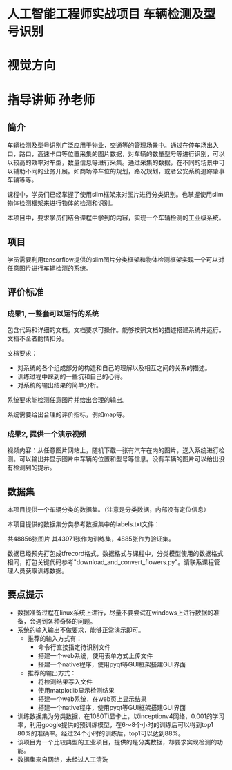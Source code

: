 # 人工智能工程师实战项目 车辆检测及型号识别

# 视觉方向

# 指导讲师 孙老师

## 简介
车辆检测及型号识别广泛应用于物业，交通等的管理场景中。通过在停车场出入口，路口，高速卡口等位置采集的图片数据，对车辆的数量型号等进行识别，可以以较高的效率对车型，数量信息等进行采集。通过采集的数据，在不同的场景中可以辅助不同的业务开展。如商场停车位的规划，路况规划，或者公安系统追踪肇事车辆等等。

课程中，学员们已经掌握了使用slim框架来对图片进行分类识别。也掌握使用slim物体检测框架来进行物体的检测和识别。

本项目中，要求学员们结合课程中学到的内容，实现一个车辆检测的工业级系统。

## 项目

学员需要利用tensorflow提供的slim图片分类框架和物体检测框架实现一个可以对任意图片进行车辆检测的系统。

## 评价标准

### 成果1, 一整套可以运行的系统
包含代码和详细的文档。文档要求可操作。能够按照文档的描述搭建系统并运行。文档不全者酌情扣分。

文档要求：
- 对系统的各个组成部分的构造和自己的理解以及相互之间的关系的描述。
- 训练过程中踩到的一些坑和自己的心得。 
- 对系统的输出结果的简单分析。


系统要求能检测任意图片并给出合理的输出。

系统需要给出合理的评价指标，例如map等。


### 成果2, 提供一个演示视频
视频内容：从任意图片网站上，随机下载一张有汽车在内的图片，送入系统进行检测。可以输出并显示图片中车辆的位置和型号等信息。没有车辆的图片可以给出没有检测到的提示。

## 数据集

本项目提供一个车辆分类的数据集。（注意是分类数据，内部没有定位信息）

本项目提供的数据集分类参考数据集中的labels.txt文件：

共48856张图片
其43971张作为训练集，4885张作为验证集。

数据已经预先打包成tfrecord格式，数据格式与课程中，分类模型使用的数据格式相同，打包关键代码参考"download_and_convert_flowers.py"。请联系课程管理人员获取训练数据。




## 要点提示

- 数据准备过程在linux系统上进行，尽量不要尝试在windows上进行数据的准备，会遇到各种奇怪的问题。
- 系统的输入输出不做要求，能够正常演示即可。
    - 推荐的输入方式有：
        - 命令行直接指定待识别文件
        - 搭建一个web系统，使用表单方式上传文件
        - 搭建一个native程序，使用pyqt等GUI框架搭建GUI界面
    - 推荐的输出方式：
        - 将检测结果写入文件
        - 使用matplotlib显示检测结果
        - 搭建一个web系统，在web页上显示结果
        - 搭建一个native程序，使用pyqt等GUI框架搭建GUI界面
- 训练数据集为分类数据，在1080Ti显卡上，以inceptionv4网络，0.001的学习率，利用google提供的预训练模型，在6～8个小时的训练后可以得到top1 80%的准确率。经过24个小时的训练后，top1可以达到88%。
- 该项目为一个比较典型的工业项目，提供的是分类数据，却要求实现检测的功能。
- 数据集来自网络，未经过人工清洗
